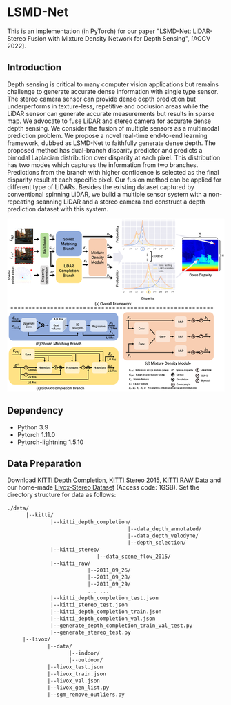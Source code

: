# LSMD-Net
This is an implementation (in PyTorch) for our paper "LSMD-Net: LiDAR-Stereo Fusion with Mixture Density Network for Depth Sensing", [ACCV 2022].

## Introduction
Depth sensing is critical to many computer vision applications but remains challenge to generate accurate dense information with single type sensor. The stereo camera sensor can provide dense depth prediction but underperforms in texture-less, repetitive and occlusion areas while the LiDAR sensor can generate accurate measurements but results in sparse map. We advocate to fuse LiDAR and stereo camera for accurate dense depth sensing. We consider the fusion of multiple sensors as a multimodal prediction problem. We propose a novel real-time end-to-end learning framework, dubbed as LSMD-Net to faithfully generate dense depth. The proposed method has dual-branch disparity predictor and predicts a bimodal Laplacian distribution over disparity at each pixel. This distribution has two modes which captures the information from two branches. Predictions from the branch with higher confidence is selected as the final disparity result at each specific pixel. Our fusion method can be applied for different type of LiDARs. Besides the existing dataset captured by conventional spinning LiDAR, we build a multiple sensor system with a non-repeating scanning LiDAR and a stereo camera and construct a depth prediction dataset with this system. 

<p align="center">
  <img src="./figs/overview.png" alt="photo not available" height=400>
</p>

## Dependency
- Python 3.9
- Pytorch 1.11.0
- Pytorch-lightning 1.5.10

## Data Preparation
Download [KITTI Depth Completion](http://www.cvlibs.net/datasets/kitti/eval_depth.php?benchmark=depth_completion), [KITTI Stereo 2015](http://www.cvlibs.net/datasets/kitti/eval_scene_flow.php?benchmark=stereo), [KITTI RAW Data](https://www.cvlibs.net/datasets/kitti/raw_data.php) and our home-made [Livox-Stereo Dataset](https://pan.baidu.com/s/1EKopyRLRtJ-BhbLm5CmI0w) (Access code: 1GSB). Set the directory structure for data as follows:

```
./data/
      |--kitti/
              |--kitti_depth_completion/
                                       |--data_depth_annotated/
                                       |--data_depth_velodyne/
                                       |--depth_selection/                                    
              |--kitti_stereo/
                             |--data_scene_flow_2015/
              |--kitti_raw/
                          |--2011_09_26/
                          |--2011_09_28/
                          |--2011_09_29/
                          ... ...
              |--kitti_depth_completion_test.json
              |--kitti_stereo_test.json
              |--kitti_depth_completion_train.json
              |--kitti_depth_completion_val.json
              |--generate_depth_completion_train_val_test.py
              |--generate_stereo_test.py
     |--livox/
             |--data/
                    |--indoor/
                    |--outdoor/
             |--livox_test.json
             |--livox_train.json
             |--livox_val.json
             |--livox_gen_list.py
             |--sgm_remove_outliers.py           
```
